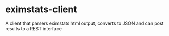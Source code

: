 eximstats-client
================

A client that parsers eximstats html output, converts to JSON and can post results to a REST interface
